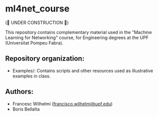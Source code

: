 # ml4net_course

(:construction: UNDER CONSTRUCTION :construction:)

This repository contains complementary material used in the "Machine Learning for Networking" course, for Engineering degrees at the UPF (Universitat Pompeu Fabra).

## Repository organization:
- Examples/: Contains scripts and other resources used as illustrative examples in class.


## Authors:
* Francesc Wilhelmi (francisco.wilhelmi@upf.edu)
* Boris Bellalta
